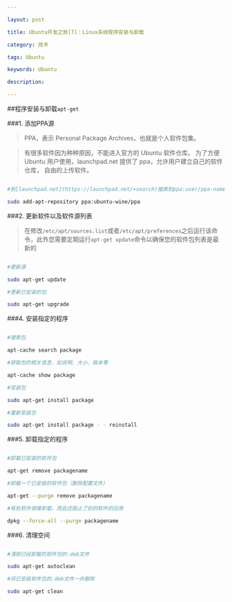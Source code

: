 ---
layout: post
title: Ubuntu开发之旅[7]：Linux系统程序安装与卸载
category: 技术
tags: Ubuntu
keywords: Ubuntu
description: 
---

##程序安装与卸载`apt-get`

###1. 添加PPA源

> PPA，表示 Personal Package Archives，也就是个人软件包集。

> 有很多软件因为种种原因，不能进入官方的 Ubuntu 软件仓库。 为了方便 Ubuntu 用户使用，launchpad.net 提供了 ppa，允许用户建立自己的软件仓库， 自由的上传软件。

```sh
#到[launchpad.net](https://launchpad.net/+search)搜索到ppa:user/ppa-name之后
sudo add-apt-repository ppa:ubuntu-wine/ppa
```

###2. 更新软件以及软件源列表

> 在修改`/etc/apt/sources.list`或者`/etc/apt/preferences`之后运行该命令，此外您需要定期运行`apt-get update`命令以确保您的软件包列表是最新的

```sh
#更新源
sudo apt-get update 
#更新已安装的包
sudo apt-get upgrade 
```

###4. 安装指定的程序

```sh
#搜索包
apt-cache search package 
#获取包的相关信息，如说明、大小、版本等
apt-cache show package 
#安装包
sudo apt-get install package 
#重新安装包
sudo apt-get install package - - reinstall 
```

###5. 卸载指定的程序

```sh
#卸载已安装的软件包
apt-get remove packagename
#卸载一个已安装的软件包（删除配置文件）
apt-get --purge remove packagename
#有些软件很难卸载，而且还阻止了别的软件的应用
dpkg --force-all --purge packagename
```

###6. 清理空间

```sh
#清除已经卸载的软件包的.deb文件
sudo apt-get autoclean 
#将已安装软件包的.deb文件一并删除
sudo apt-get clean 
```
